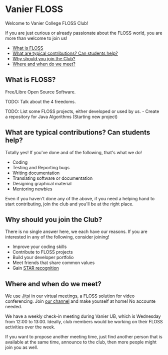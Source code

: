 # Vanier FLOSS

Welcome to Vanier College FLOSS Club!

If you are just curious or already passionate about the FLOSS world, you are
more than welcome to join us!

 * [What is FLOSS](#what)  
 * [What are typical contributions? Can students help?](#contributions)
 * [Why should you join the Club?](#why)
 * [Where and when do we meet?](#meetings)  


<a name="what" />

## What is FLOSS?

Free/Libre Open Source Software.

TODO: Talk about the 4 freedoms.

TODO: List some FLOSS projects, either developed or used by us.
    - Create a repository for Java Algorithms (Starting new project)

<a name="contributions" />

## What are typical contributions? Can students help?

Totally yes! If you've done and of the following, that's what we do!

 * Coding
 * Testing and Reporting bugs
 * Writing documentation
 * Translating software or documentation
 * Designing graphical material
 * Mentoring newbies

Even if you haven't done any of the above, if you need a helping hand to start
contributing, join the club and you'll be at the right place.

<a name="why" />

## Why should you join the Club?

There is no single answer here, we each have our reasons. If you are interested
in any of the following, consider joining!

 * Improve your coding skills
 * Contribute to FLOSS projects
 * Build your developer portfolio
 * Meet friends that share common values
 * Gain [STAR recognition](https://www.vaniercollege.qc.ca/star-program/)

<a name="meetings" />

## Where and when do we meet?

We use [Jitsi](https://meet.jit.si/) in our virtual meetings, a FLOSS solution
for video conferencing. Join [our channel](https://meet.jit.si/vanierFLOSS) and
make yourself at home! No accounte needed.

We have a weekly check-in meeting during Vanier UB, which is Wednesday from 12:00
to 13:00. Ideally, club members would be working on their FLOSS activities over
the week.

If you want to propose another meeting time, just find another person that is
available at the same time, announce to the club, then more people might
join you as well.
